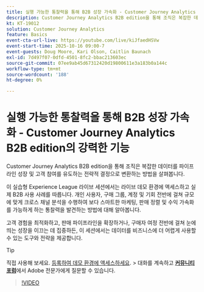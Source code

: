 ```yaml
---
title: 실행 가능한 통찰력을 통해 B2B 성장 가속화 - Customer Journey Analytics B2B edition의 강력한 기능
description: Customer Journey Analytics B2B edition을 통해 조직은 복잡한 데이터를 파이프라인 성장 및 고객 참여를 유도하는 전략적 결정으로 변환하는 방법을 살펴봅니다.
kt: KT-19012
solution: Customer Journey Analytics
feature: Basics
event-cta-url-live: https://youtube.com/live/kiJfaedHSVw
event-start-time: 2025-10-16 09:00-7
event-guests: Doug Moore, Kari Olson, Caitlin Baunach
exl-id: 7d497f07-0dfd-4501-8fc2-bbac213603ec
source-git-commit: 07ee9ab45d67312420d19800611e3a183b0a144c
workflow-type: tm+mt
source-wordcount: '188'
ht-degree: 0%

---
```


# 실행 가능한 통찰력을 통해 B2B 성장 가속화 - Customer Journey Analytics B2B edition의 강력한 기능

Customer Journey Analytics B2B edition을 통해 조직은 복잡한 데이터를 파이프라인 성장 및 고객 참여를 유도하는 전략적 결정으로 변환하는 방법을 살펴봅니다.

이 실습형 Experience League 라이브 세션에서는 라이브 데모 환경에 액세스하고 실제 B2B 사용 사례를 따릅니다. 개인 사용자, 구매 그룹, 계정 및 기회 전반에 걸쳐 규모에 맞게 크로스 채널 분석을 수행하여 보다 스마트한 마케팅, 판매 정렬 및 수익 가속화를 가능하게 하는 통찰력을 발견하는 방법에 대해 알아봅니다.

고객 경험을 최적화하고, 판매 파이프라인을 확장하거나, 구매자 여정 전반에 걸쳐 눈에 띄는 성장을 이끄는 데 집중하든, 이 세션에서는 데이터를 비즈니스에 더 어렵게 사용할 수 있는 도구와 전략을 제공합니다.

>[!TIP]
>
> 직접 사용해 보세요. [등록하여 데모 환경에 액세스하세요](https://business.adobe.com/resources/customer-journey-analytics-b2b-edition-sandbox.html).
> &#x200B;> 대화를 계속하고 **[커뮤니티 포럼](https://experienceleaguecommunities.adobe.com/t5/adobe-analytics-discussions/experience-league-live-unlock-the-power-of-customer-journey/td-p/780513?profile.language=ko#)**&#x200B;에서 Adobe 전문가에게 질문할 수 있습니다.

>[!VIDEO](https://video.tv.adobe.com/v/3476010/?learn=on&enablevpops)
